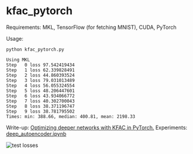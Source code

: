 # kfac_pytorch

Requirements: MKL, TensorFlow (for fetching MNIST), CUDA, PyTorch

Usage:
```
python kfac_pytorch.py

Using MKL
Step   0 loss 97.542419434
Step   1 loss 62.339828491
Step   2 loss 44.860393524
Step   3 loss 79.031013489
Step   4 loss 56.055324554
Step   5 loss 48.206447601
Step   6 loss 43.934066772
Step   7 loss 40.302700043
Step   8 loss 38.371196747
Step   9 loss 38.781795502
Times: min: 388.66, median: 400.81, mean: 2198.33

```
Write-up: [Optimizing deeper networks with KFAC in PyTorch.](https://medium.com/@yaroslavvb/optimizing-deeper-networks-with-kfac-in-pytorch-4004adcba1b0)
Experiments: [deep_autoencoder.ipynb](https://github.com/yaroslavvb/kfac_pytorch/blob/master/deep_autoencoder.ipynb)

![test losses](https://i.stack.imgur.com/rvSgt.png)
